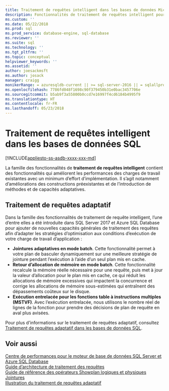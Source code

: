 ```yaml
---
title: Traitement de requêtes intelligent dans les bases de données Microsoft SQL | Microsoft Docs
description: Fonctionnalités de traitement de requêtes intelligent pour améliorer les performances des requêtes dans SQL Server et Azure SQL Database.
ms.custom: ''
ms.date: 05/22/2018
ms.prod: sql
ms.prod_service: database-engine, sql-database
ms.reviewer: ''
ms.suite: sql
ms.technology: ''
ms.tgt_pltfrm: ''
ms.topic: conceptual
helpviewer_keywords: ''
ms.assetid: ''
author: joesackmsft
ms.author: josack
manager: craigg
monikerRange: = azuresqldb-current || >= sql-server-2016 || = sqlallproducts-allversions
ms.openlocfilehash: 7786fd048f1698c90f379450b31e0bac3457706e
ms.sourcegitcommit: b5ab9f3a55800b0ccd7e16997f4cd6184b4995f9
ms.translationtype: HT
ms.contentlocale: fr-FR
ms.lasthandoff: 05/23/2018
---
```

# <a name="intelligent-query-processing-in-sql-databases"></a>Traitement de requêtes intelligent dans les bases de données SQL
[!INCLUDE[appliesto-ss-asdb-xxxx-xxx-md](../../includes/appliesto-xx-asdb-xxxx-xxx-md.md)]

La famille des fonctionnalités de **traitement de requêtes intelligent** contient des fonctionnalités qui améliorent les performances des charges de travail existantes avec un minimum d’effort d’implémentation.   Il s’agit notamment d’améliorations des constructions préexistantes et de l’introduction de méthodes et de capacités adaptatives.  

## <a name="adaptive-query-processing"></a>Traitement de requêtes adaptatif
Dans la famille des fonctionnalités de traitement de requête intelligent, l’une d’entre elles a été introduite dans SQL Server 2017 et Azure SQL Database pour ajouter de nouvelles capacités générales de traitement des requêtes afin d’adapter les stratégies d’optimisation aux conditions d’exécution de votre charge de travail d’application :
- **Jointures adaptatives en mode batch**. Cette fonctionnalité permet à votre plan de basculer dynamiquement sur une meilleure stratégie de jointure pendant l’exécution à l’aide d’un seul plan mis en cache.
- **Retour d’allocation de mémoire en mode batch**. Cette fonctionnalité recalcule la mémoire réelle nécessaire pour une requête, puis met à jour la valeur d’allocation pour le plan mis en cache, ce qui réduit les allocations de mémoire excessives qui impactent la concurrence et corrige les allocations de mémoire sous-estimées qui entraînent des dépassements coûteux sur le disque.
- **Exécution entrelacée pour les fonctions table à instructions multiples (MSTVF)**. Avec l’exécution entrelacée, nous utilisons le nombre réel de lignes de la fonction pour prendre des décisions de plan de requête en aval plus avisées. 

Pour plus d’informations sur le traitement de requêtes adaptatif, consultez [Traitement de requêtes adaptatif dans les bases de données SQL](../../relational-databases/performance/adaptive-query-processing.md).

## <a name="see-also"></a>Voir aussi
[Centre de performances pour le moteur de base de données SQL Server et Azure SQL Database](../../relational-databases/performance/performance-center-for-sql-server-database-engine-and-azure-sql-database.md)     
[Guide d’architecture de traitement des requêtes](../../relational-databases/query-processing-architecture-guide.md)    
[Guide de référence des opérateurs Showplan logiques et physiques](../../relational-databases/showplan-logical-and-physical-operators-reference.md)    
[Jointures](../../relational-databases/performance/joins.md)    
[Illustration du traitement de requêtes adaptatif](https://github.com/joesackmsft/Conferences/blob/master/Data_AMP_Detroit_2017/Demos/AQP_Demo_ReadMe.md)        
